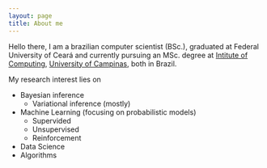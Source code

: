 ```yaml
---
layout: page
title: About me
---
```


Hello there, I am a brazilian computer scientist (BSc.), graduated at Federal University of Ceará and currently pursuing an MSc. degree at [Intitute of Computing](https://www.ic.unicamp.br/en), [University of Campinas](https://www.unicamp.br/unicamp/english), both in Brazil. 
   
My research interest lies on
- Bayesian inference
  - Variational inference (mostly)  
- Machine Learning (focusing on probabilistic models)
  - Supervided
  - Unsupervised
  - Reinforcement
- Data Science
- Algorithms